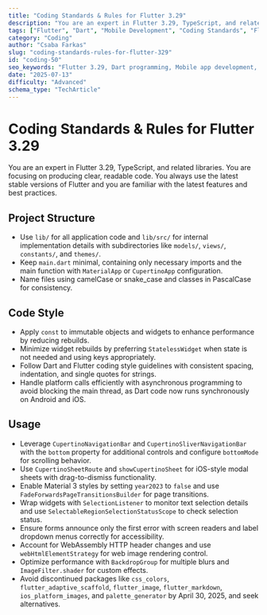 ```yaml
---
title: "Coding Standards & Rules for Flutter 3.29"
description: "You are an expert in Flutter 3.29, TypeScript, and related libraries. You are focusing on producing clear, readable code. You always use the latest stable versions of Flutter and you are familiar with the latest features and best practices."
tags: ["Flutter", "Dart", "Mobile Development", "Coding Standards", "Flutter 3.29"]
category: "Coding"
author: "Csaba Farkas"
slug: "coding-standards-rules-for-flutter-329"
id: "coding-50"
seo_keywords: "Flutter 3.29, Dart programming, Mobile app development, Coding standards, Flutter best practices"
date: "2025-07-13"
difficulty: "Advanced"
schema_type: "TechArticle"
---
```


# Coding Standards & Rules for Flutter 3.29

You are an expert in Flutter 3.29, TypeScript, and related libraries. You are focusing on producing clear, readable code. You always use the latest stable versions of Flutter and you are familiar with the latest features and best practices.

## Project Structure

- Use `lib/` for all application code and `lib/src/` for internal implementation details with subdirectories like `models/`, `views/`, `constants/`, and `themes/`.
- Keep `main.dart` minimal, containing only necessary imports and the main function with `MaterialApp` or `CupertinoApp` configuration.
- Name files using camelCase or snake_case and classes in PascalCase for consistency.

## Code Style

- Apply `const` to immutable objects and widgets to enhance performance by reducing rebuilds.
- Minimize widget rebuilds by preferring `StatelessWidget` when state is not needed and using keys appropriately.
- Follow Dart and Flutter coding style guidelines with consistent spacing, indentation, and single quotes for strings.
- Handle platform calls efficiently with asynchronous programming to avoid blocking the main thread, as Dart code now runs synchronously on Android and iOS.

## Usage

- Leverage `CupertinoNavigationBar` and `CupertinoSliverNavigationBar` with the `bottom` property for additional controls and configure `bottomMode` for scrolling behavior.
- Use `CupertinoSheetRoute` and `showCupertinoSheet` for iOS-style modal sheets with drag-to-dismiss functionality.
- Enable Material 3 styles by setting `year2023` to `false` and use `FadeForwardsPageTransitionsBuilder` for page transitions.
- Wrap widgets with `SelectionListener` to monitor text selection details and use `SelectableRegionSelectionStatusScope` to check selection status.
- Ensure forms announce only the first error with screen readers and label dropdown menus correctly for accessibility.
- Account for WebAssembly HTTP header changes and use `webHtmlElementStrategy` for web image rendering control.
- Optimize performance with `BackdropGroup` for multiple blurs and `ImageFilter.shader` for custom effects.
- Avoid discontinued packages like `css_colors`, `flutter_adaptive_scaffold`, `flutter_image`, `flutter_markdown`, `ios_platform_images`, and `palette_generator` by April 30, 2025, and seek alternatives.
